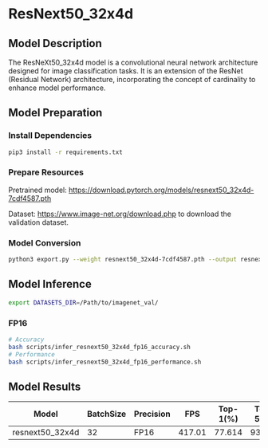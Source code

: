 # ResNext50_32x4d

## Model Description

The ResNeXt50_32x4d model is a convolutional neural network architecture designed for image classification tasks. It is an extension of the ResNet (Residual Network) architecture, incorporating the concept of cardinality to enhance model performance.

## Model Preparation

### Install Dependencies

```bash
pip3 install -r requirements.txt
```

### Prepare Resources

Pretrained model: <https://download.pytorch.org/models/resnext50_32x4d-7cdf4587.pth>

Dataset: <https://www.image-net.org/download.php> to download the validation dataset.

### Model Conversion

```bash
python3 export.py --weight resnext50_32x4d-7cdf4587.pth --output resnext50_32x4d.onnx
```

## Model Inference

```bash
export DATASETS_DIR=/Path/to/imagenet_val/
```

### FP16

```bash
# Accuracy
bash scripts/infer_resnext50_32x4d_fp16_accuracy.sh
# Performance
bash scripts/infer_resnext50_32x4d_fp16_performance.sh
```

## Model Results

| Model           | BatchSize | Precision | FPS    | Top-1(%) | Top-5(%) |
| --------------- | --------- | --------- | ------ | -------- | -------- |
| resnext50_32x4d | 32        | FP16      | 417.01 | 77.614   | 93.686   |
